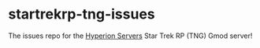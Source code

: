 # startrekrp-tng-issues
The issues repo for the [Hyperion Servers](https://www.hyperionservers.com/) Star Trek RP (TNG) Gmod server!
